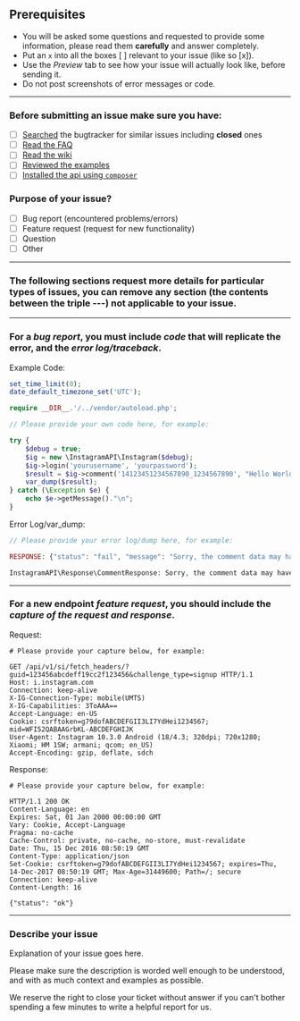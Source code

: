 ## Prerequisites
- You will be asked some questions and requested to provide some information, please read them **carefully** and answer completely.
- Put an `x` into all the boxes [ ] relevant to your issue (like so [x]).
- Use the *Preview* tab to see how your issue will actually look like, before sending it.
- Do not post screenshots of error messages or code.

---

### Before submitting an issue make sure you have:
- [ ] [Searched](https://github.com/mgp25/Instagram-API/search?type=Issues) the bugtracker for similar issues including **closed** ones
- [ ] [Read the FAQ](https://github.com/mgp25/Instagram-API/wiki/FAQ)
- [ ] [Read the wiki](https://github.com/mgp25/Instagram-API/wiki)
- [ ] [Reviewed the examples](https://github.com/mgp25/Instagram-API/tree/master/examples)
- [ ] [Installed the api using ``composer``](https://github.com/mgp25/Instagram-API#installation)

### Purpose of your issue?
- [ ] Bug report (encountered problems/errors)
- [ ] Feature request (request for new functionality)
- [ ] Question
- [ ] Other

---

### The following sections request more details for particular types of issues, you can remove any section (the contents between the triple ---) not applicable to your issue.

---

### For a *bug report*, you must include *code* that will replicate the error, and the *error log/traceback*.

Example Code:

```php
set_time_limit(0);
date_default_timezone_set('UTC');

require __DIR__.'/../vendor/autoload.php';

// Please provide your own code here, for example:

try {
    $debug = true;
    $ig = new \InstagramAPI\Instagram($debug);
    $ig->login('yourusername', 'yourpassword');
    $result = $ig->comment('14123451234567890_1234567890', "Hello World");
    var_dump($result);
} catch (\Exception $e) {
    echo $e->getMessage()."\n";
}
```

Error Log/var_dump:

```php
// Please provide your error log/dump here, for example:

RESPONSE: {"status": "fail", "message": "Sorry, the comment data may have been corrupted."}

InstagramAPI\Response\CommentResponse: Sorry, the comment data may have been corrupted.
```

---

### For a new endpoint *feature request*, you should include the *capture of the request and response*.

Request:

```http
# Please provide your capture below, for example:

GET /api/v1/si/fetch_headers/?guid=123456abcdeff19cc2f123456&challenge_type=signup HTTP/1.1
Host: i.instagram.com
Connection: keep-alive
X-IG-Connection-Type: mobile(UMTS)
X-IG-Capabilities: 3ToAAA==
Accept-Language: en-US
Cookie: csrftoken=g79dofABCDEFGII3LI7YdHei1234567; mid=WFI52QABAAGrbKL-ABCDEFGHIJK
User-Agent: Instagram 10.3.0 Android (18/4.3; 320dpi; 720x1280; Xiaomi; HM 1SW; armani; qcom; en_US)
Accept-Encoding: gzip, deflate, sdch
```

Response:

```http
# Please provide your capture below, for example:

HTTP/1.1 200 OK
Content-Language: en
Expires: Sat, 01 Jan 2000 00:00:00 GMT
Vary: Cookie, Accept-Language
Pragma: no-cache
Cache-Control: private, no-cache, no-store, must-revalidate
Date: Thu, 15 Dec 2016 08:50:19 GMT
Content-Type: application/json
Set-Cookie: csrftoken=g79dofABCDEFGII3LI7YdHei1234567; expires=Thu, 14-Dec-2017 08:50:19 GMT; Max-Age=31449600; Path=/; secure
Connection: keep-alive
Content-Length: 16

{"status": "ok"}
```
---

### Describe your issue

Explanation of your issue goes here.

Please make sure the description is worded well enough to be understood, and with as much context and examples as possible.

We reserve the right to close your ticket without answer if you can't bother spending a few minutes to write a helpful report for us.
